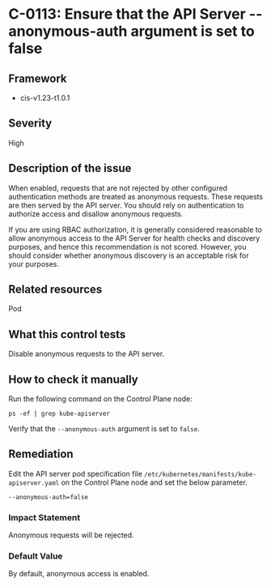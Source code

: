 # C-0113: Ensure that the API Server --anonymous-auth argument is set to false

## Framework
* cis-v1.23-t1.0.1
 
## Severity
High

## Description of the issue
When enabled, requests that are not rejected by other configured authentication methods are treated as anonymous requests. These requests are then served by the API server. You should rely on authentication to authorize access and disallow anonymous requests.

 If you are using RBAC authorization, it is generally considered reasonable to allow anonymous access to the API Server for health checks and discovery purposes, and hence this recommendation is not scored. However, you should consider whether anonymous discovery is an acceptable risk for your purposes.
 
## Related resources
Pod
 
## What this control tests 
Disable anonymous requests to the API server.
 
## How to check it manually 
Run the following command on the Control Plane node:

 
```
ps -ef | grep kube-apiserver

```
 Verify that the `--anonymous-auth` argument is set to `false`.
 
## Remediation
Edit the API server pod specification file `/etc/kubernetes/manifests/kube-apiserver.yaml` on the Control Plane node and set the below parameter.

 
```
--anonymous-auth=false

```
 
### Impact Statement
Anonymous requests will be rejected.
 
### Default Value
By default, anonymous access is enabled.
 
